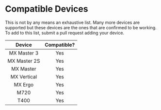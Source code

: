 # Compatible Devices

This is not by any means an exhaustive list. Many more devices are supported but these devices are the ones that are confirmed to be working. To add to this list, submit a pull request adding your device.

|    Device    | Compatible? |
|:------------:|:-----------:|
| MX Master 3  |     Yes     |
| MX Master 2S |     Yes     |
|  MX Master   |     Yes     |
| MX Vertical  |     Yes     |
|   MX Ergo    |     Yes     |
|     M720     |     Yes     |
|     T400     |     Yes     |
